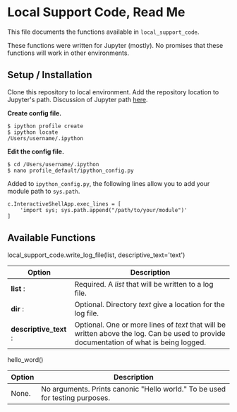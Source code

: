 # Local Support Code, Read Me

This file documents the functions available in `local_support_code`.

These functions were written for Jupyter (mostly). No promises that these functions will work in other 
environments.

## Setup / Installation

Clone this repository to local environment. Add the repository location to Jupyter's path. Discussion of Jupyter path 
[here](https://stackoverflow.com/questions/34976803/sys-path-different-in-jupyter-and-python-how-to-import-own-modules-in-jupyter).

**Create config file.**
```
$ ipython profile create
$ ipython locate
/Users/username/.ipython
```
**Edit the config file.**
```
$ cd /Users/username/.ipython
$ nano profile_default/ipython_config.py
```
Added to `ipython_config.py`, the following lines allow you to add your module path to `sys.path`.
```
c.InteractiveShellApp.exec_lines = [
    'import sys; sys.path.append("/path/to/your/module")'
]
```

## Available Functions

local_support_code.write_log_file(list, descriptive_text='text')


| Option          | Description |
|-----------------|-------------|
| **list** : | Required. A *list* that will be written to a log file. |
| **dir** : | Optional. Directory *text* give a location for the log file. |
| **descriptive_text** : | Optional. One or more lines of *text* that will be written above the log. Can be used to provide documentation of what is being logged. |

hello_word()

| Option          | Description |
|-----------------|-------------|
| None. | No arguments. Prints canonic "Hello world." To be used for testing purposes. |
